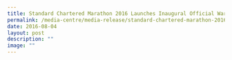 ```yaml
---
title: Standard Chartered Marathon 2016 Launches Inaugural Official Warm Up Event
permalink: /media-centre/media-release/standard-chartered-marathon-2016-launches-inaugural-official-warm-up/
date: 2016-08-04
layout: post
description: ""
image: ""
---
```

